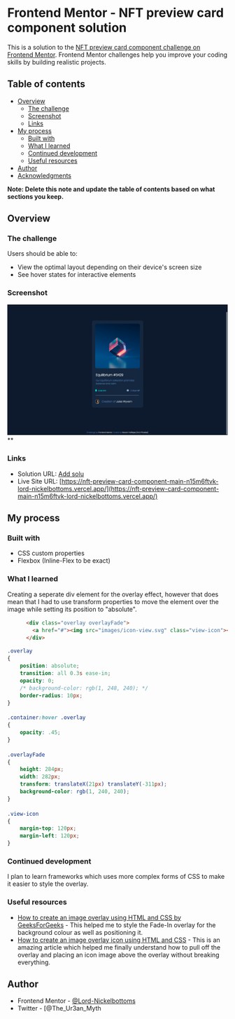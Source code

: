 # Frontend Mentor - NFT preview card component solution

This is a solution to the [NFT preview card component challenge on Frontend Mentor](https://www.frontendmentor.io/challenges/nft-preview-card-component-SbdUL_w0U). Frontend Mentor challenges help you improve your coding skills by building realistic projects.

## Table of contents

- [Overview](#overview)
  - [The challenge](#the-challenge)
  - [Screenshot](#screenshot)
  - [Links](#links)
- [My process](#my-process)
  - [Built with](#built-with)
  - [What I learned](#what-i-learned)
  - [Continued development](#continued-development)
  - [Useful resources](#useful-resources)
- [Author](#author)
- [Acknowledgments](#acknowledgments)

**Note: Delete this note and update the table of contents based on what sections you keep.**

## Overview

### The challenge

Users should be able to:

- View the optimal layout depending on their device's screen size
- See hover states for interactive elements

### Screenshot

![](./Solution/My-Solution.png)**

### Links

- Solution URL: [Add solu](https://your-solution-url.com)
- Live Site URL: [https://nft-preview-card-component-main-n15m6ftvk-lord-nickelbottoms.vercel.app/](https://nft-preview-card-component-main-n15m6ftvk-lord-nickelbottoms.vercel.app/)

## My process

### Built with

- CSS custom properties
- Flexbox (Inline-Flex to be exact)

### What I learned

Creating a seperate div element for the overlay effect, however that does mean that I had to use transform properties to move the element over the image while setting its position to "absolute".

```html
      <div class="overlay overlayFade">
        <a href="#"><img src="images/icon-view.svg" class="view-icon"></a>
      </div>
```


```css
.overlay 
{
	position: absolute;
	transition: all 0.3s ease-in;
	opacity: 0;
	/* background-color: rgb(1, 248, 240); */
	border-radius: 10px;
}

.container:hover .overlay 
{
	opacity: .45;
}

.overlayFade 
{
    height: 284px;
    width: 282px;
    transform: translateX(21px) translateY(-311px);
    background-color: rgb(1, 240, 240);
}

.view-icon
{
	margin-top: 120px;
	margin-left: 120px;
}
```

### Continued development

I plan to learn frameworks which uses more complex forms of CSS to make it easier to style the overlay.

### Useful resources

- [How to create an image overlay using HTML and CSS by GeeksForGeeks](https://www.geeksforgeeks.org/how-to-create-image-overlay-hover-using-html-css/?ref=rphttps://www.example.com) - This helped me to style the Fade-In overlay for the background colour as well as positioning it.
- [How to create an image overlay icon using HTML and CSS](https://www.geeksforgeeks.org/how-to-create-an-image-overlay-icon-using-html-and-css/https://www.example.com) - This is an amazing article which helped me finally understand how to pull off the overlay and placing an icon image above the overlay without breaking everything.

## Author

- Frontend Mentor - [@Lord-Nickelbottoms](https://www.frontendmentor.io/profile/Lord-Nickelbottomshttps://www.frontendmentor.io/profile/yourusername)
- Twitter - [@The_Ur3an_Myth
